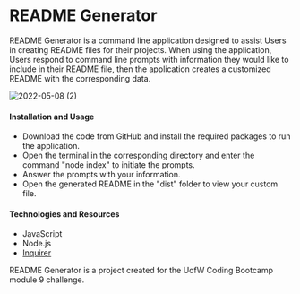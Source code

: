 # README Generator

README Generator is a command line application designed to assist Users in creating README files for their projects.  When using the application, Users respond to command line prompts with information they would like to include in their README file, then the application creates a customized README with the corresponding data.

![2022-05-08 (2)](https://user-images.githubusercontent.com/98507912/167311521-7e424069-8f13-442e-9765-e0f159eb8ce1.png)

#### Installation and Usage

* Download the code from GitHub and install the required packages to run the application.
* Open the terminal in the corresponding directory and enter the command "node index" to initiate the prompts.
* Answer the prompts with your information.
* Open the generated README in the "dist" folder to view your custom file.

#### Technologies and Resources

* JavaScript
* Node.js
* [Inquirer](https://www.npmjs.com/package/inquirer)

README Generator is a project created for the UofW Coding Bootcamp module 9 challenge.
